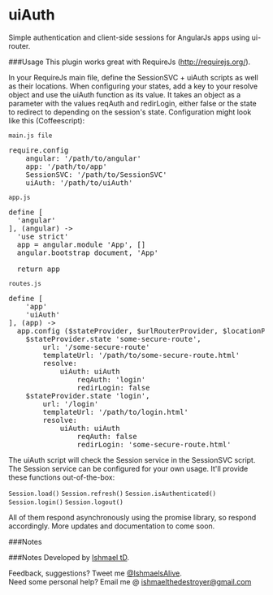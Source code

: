uiAuth
======

Simple authentication and client-side sessions for AngularJs apps using ui-router.

###Usage
This plugin works great with RequireJs (http://requirejs.org/).

In your RequireJs main file, define the SessionSVC + uiAuth scripts as well as their locations. When configuring your states, add a key to your resolve object and use the uiAuth function as its value. It takes an object as a parameter with the values reqAuth and redirLogin, either false or the state to redirect to depending on the session's state. Configuration might look like this (Coffeescript):

`main.js file`
<pre>
require.config
    angular: '/path/to/angular'
    app: '/path/to/app'
    SessionSVC: '/path/to/SessionSVC'
    uiAuth: '/path/to/uiAuth'
</pre>

`app.js`
<pre>
define [
  'angular'
], (angular) ->
  'use strict'
  app = angular.module 'App', []
  angular.bootstrap document, 'App'

  return app
</pre>

`routes.js`
<pre>
define [
    'app'
    'uiAuth'
], (app) ->
  app.config ($stateProvider, $urlRouterProvider, $locationProvider) ->
    $stateProvider.state 'some-secure-route',
        url: '/some-secure-route'
        templateUrl: '/path/to/some-secure-route.html'
        resolve:
            uiAuth: uiAuth
                reqAuth: 'login'
                redirLogin: false
    $stateProvider.state 'login',
        url: '/login'
        templateUrl: '/path/to/login.html'
        resolve:
            uiAuth: uiAuth
                reqAuth: false
                redirLogin: 'some-secure-route.html'
</pre>

The uiAuth script will check the Session service in the SessionSVC script. The Session service can be configured for your own usage. It'll provide these functions out-of-the-box:

`Session.load()`
`Session.refresh()`
`Session.isAuthenticated()`
`Session.login()`
`Session.logout()`

All of them respond asynchronously using the promise library, so respond accordingly. More updates and documentation to come soon.

###Notes

###Notes
Developed by <a href='http://twitter.com/ishmaelsalive'>Ishmael tD</a>. <br />

Feedback, suggestions? Tweet me <a href='http://twitter.com/ishmaelsalive'>@IshmaelsAlive</a>. <br />
Need some personal help? Email me @ <a href='mailto:ishmaelthedestroyer@gmail.com?Subject=LazyNMean'>ishmaelthedestroyer@gmail.com</a>